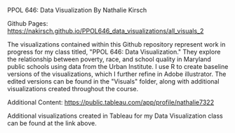 PPOL 646: Data Visualization
By Nathalie Kirsch

Github Pages:
https://nakirsch.github.io/PPOL646_data_visualizations/all_visuals_2

The visualizations contained within this Github repository represent work in progress for my class titled, "PPOL 646: Data Visualization." They explore the relationship between poverty, race, and school quality in Maryland public schools using data from the Urban Institute. I use R to create baseline versions of the visualizations, which I further refine in Adobe illustrator. The edited versions can be found in the "Visuals" folder, along with additional visualizations created throughout the course.

Additional Content:
https://public.tableau.com/app/profile/nathalie7322

Additional visualizations created in Tableau for my Data Visualization class can be found at the link above.
